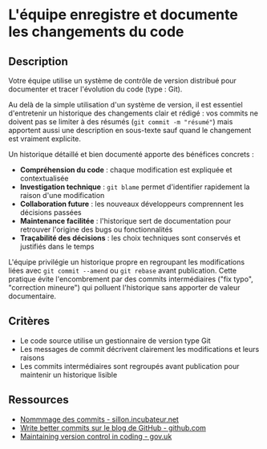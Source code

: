 # L'équipe enregistre et documente les changements du code

## Description

Votre équipe utilise un système de contrôle de version distribué pour
documenter et tracer l'évolution du code (type : Git).

Au delà de la simple utilisation d'un système de version, il est
essentiel d'entretenir un historique des changements clair et rédigé :
vos commits ne doivent pas se limiter à des résumés (`git commit -m
"résumé"`) mais apportent aussi une description en sous-texte sauf
quand le changement est vraiment explicite.

Un historique détaillé et bien documenté apporte des bénéfices
concrets :

- **Compréhension du code** : chaque modification est expliquée et
  contextualisée
- **Investigation technique** : `git blame` permet d'identifier
  rapidement la raison d'une modification
- **Collaboration future** : les nouveaux développeurs comprennent les
  décisions passées
- **Maintenance facilitée** : l'historique sert de documentation pour
  retrouver l'origine des bugs ou fonctionnalités
- **Traçabilité des décisions** : les choix techniques sont conservés
  et justifiés dans le temps

L'équipe privilégie un historique propre en regroupant les
modifications liées avec `git commit --amend` ou `git rebase` avant
publication. Cette pratique évite l'encombrement par des commits
intermédiaires ("fix typo", "correction mineure") qui polluent
l'historique sans apporter de valeur documentaire.

## Critères

- Le code source utilise un gestionnaire de version type Git
- Les messages de commit décrivent clairement les modifications et
  leurs raisons
- Les commits intermédiaires sont regroupés avant publication pour
  maintenir un historique lisible

## Ressources

- [Nommmage des commits - sillon.incubateur.net](https://sillon.incubateur.net/docs/document/commit-naming/)
- [Write better commits sur le blog de GitHub - github.com](https://github.blog/developer-skills/github/write-better-commits-build-better-projects/)
- [Maintaining version control in coding - gov.uk](https://www.gov.uk/service-manual/technology/maintaining-version-control-in-coding)
